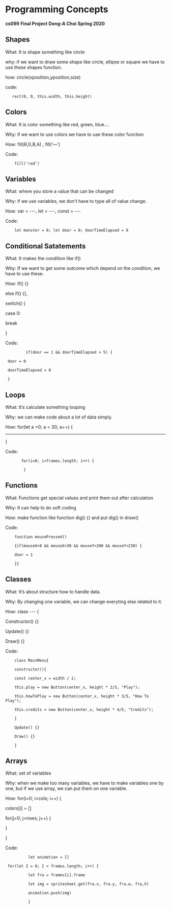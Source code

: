 # Programming Concepts


**cs099**
**Final Project**
**Dong-A Choi**
**Spring 2020**


## Shapes

What: It is shape something like circle

why: if we want to draw some shape like circle, ellipse or square we have to use these shapes function. 

how: circle(xposition,yposition,size)

code: 

       rect(0, 0, this.width, this.height)


## Colors

What: It is color something like red, green, blue….

Why: if we want to use colors we have to use these color function

How: fill(R,G,B,A) , fill(‘—‘)

Code: 

        fill(‘red’)


## Variables

What: where you store a value that can be changed

Why: if we use variables, we don’t have to type all of value change.

How: var = ---, let = ---, const = ---

Code: 

        let monster = 0; let door = 0; doorTimeElapsed = 0


## Conditional Satatements

What: It makes the condition like if()

Why: If we want to get some outcome which depend on the condition, we have to use these.

How: if() {}

else if() {},

switch() {

case 0:

break

}

Code: 

             if(door == 1 && doorTimeElapsed > 5) {

   	 door = 0

  	 doorTimeElapsed = 0

 	 }


## Loops

What: It’s calculate something looping

Why: we can make code about a lot of data simply.

How: for(let a =0; a < 30; a++) {

---

}

Code: 

           for(i=0; i<frames.length; i++) {

            }


## Functions

What: Functions get special values and print them out after calculation

Why: It can help to do soft coding

How: make function like function dig() {} and put dig() in draw()

Code: 

        function mousePressed() 

        {if(mouseX>0 && mouseX<30 && mouseY>200 && mouseY<230) {

        door = 1

        }}


## Classes

What: It’s about structure how to handle data.

Why: By changing one variable, we can change everyting else related to it.

How: class --- {

Constructor() {}

Update() {}

Draw() {}

Code: 

        class MainMenu{

        constructor(){

        const center_x = width / 2;

        this.play = new Button(center_x, height * 2/5, "Play");

        this.howToPlay = new Button(center_x, height * 3/5, "How To Play");

        this.credits = new Button(center_x, height * 4/5, "Credits");

        }

        Update() {}

        Draw() {}

        }


## Arrays

What: set of variables	

Why: when we make too many variables, we have to make variables one by one, but if we use array, we can put them on one variable.

How: for(i=0; i<cols; i++) {

colors[i] = []

for(j=0; j<rows; j++) {

}

}

Code: 
  
              let animation = []

	 for(let I = 0; I < frames.length; i++) {

              let fra = frames[i].frame

              let img = spritesheet.get(fra.x, fra.y, fra.w, fra,h)

              animation.push(img)

              }

